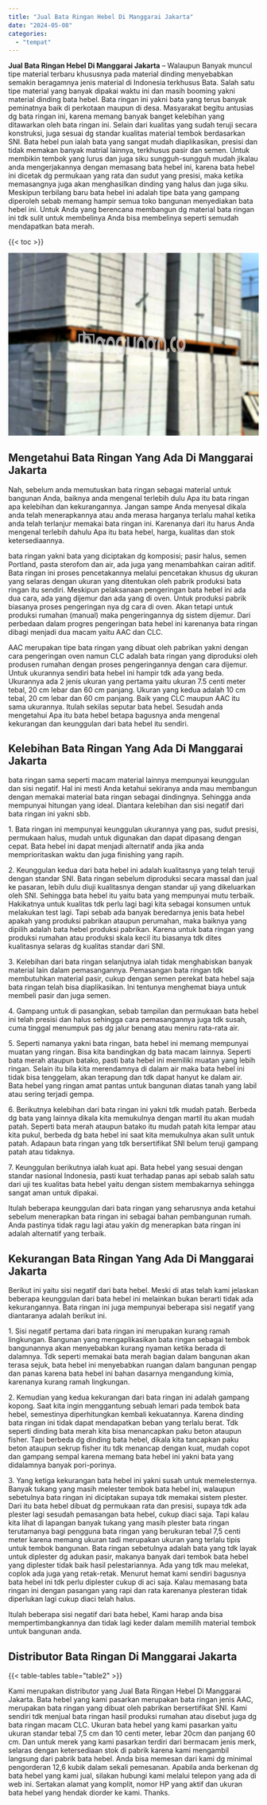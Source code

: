 ```yaml
---
title: "Jual Bata Ringan Hebel Di Manggarai Jakarta"
date: "2024-05-08"
categories: 
  - "tempat"
---
```


**Jual Bata Ringan Hebel Di Manggarai Jakarta** – Walaupun Banyak muncul tipe material terbaru khususnya pada material dinding menyebabkan semakin beragamnya jenis material di Indonesia terkhusus Bata. Salah satu tipe material yang banyak dipakai waktu ini dan masih booming yakni material dinding bata hebel. Bata ringan ini yakni bata yang terus banyak peminatnya baik di perkotaan maupun di desa. Masyarakat begitu antusias dg bata ringan ini, karena memang banyak banget kelebihan yang ditawarkan oleh bata ringan ini. Selain dari kualitas yang sudah teruji secara konstruksi, juga sesuai dg standar kualitas material tembok berdasarkan SNI. Bata hebel pun ialah bata yang sangat mudah diaplikasikan, presisi dan tidak memakan banyak matrial lainnya, terkhusus pasir dan semen. Untuk membikin tembok yang lurus dan juga siku sungguh-sungguh mudah jikalau anda mengerjakannya dengan memasang bata hebel ini, karena bata hebel ini dicetak dg permukaan yang rata dan sudut yang presisi, maka ketika memasangnya juga akan menghasilkan dinding yang halus dan juga siku. Meskipun terbilang baru bata hebel ini adalah tipe bata yang gampang diperoleh sebab memang hampir semua toko bangunan menyediakan bata hebel ini. Untuk Anda yang berencana membangun dg material bata ringan ini tdk sulit untuk membelinya Anda bisa membelinya seperti semudah mendapatkan bata merah.

{{< toc >}}

![Jual Bata Ringan Hebel Di Manggarai Jakarta](/images/jual-hebel-murah-03.png)

## Mengetahui Bata Ringan Yang Ada Di Manggarai Jakarta

Nah, sebelum anda memutuskan bata ringan sebagai material untuk bangunan Anda, baiknya anda mengenal terlebih dulu Apa itu bata ringan apa kelebihan dan kekurangannya. Jangan sampe Anda menyesal dikala anda telah menerapkannya atau anda merasa harganya terlalu mahal ketika anda telah terlanjur memakai bata ringan ini. Karenanya dari itu harus Anda mengenal terlebih dahulu Apa itu bata hebel, harga, kualitas dan stok ketersediaannya.

bata ringan yakni bata yang diciptakan dg komposisi; pasir halus, semen Portland, pasta sterofom dan air, ada juga yang menambahkan cairan aditif. Bata ringan ini proses pencetakannya melalui pencetakan khusus dg ukuran yang selaras dengan ukuran yang ditentukan oleh pabrik produksi bata ringan itu sendiri. Meskipun pelaksanaan pengeringan bata hebel ini ada dua cara, ada yang dijemur dan ada yang di oven. Untuk produksi pabrik biasanya proses pengeringan nya dg cara di oven. Akan tetapi untuk produksi rumahan (manual) maka pengeringannya dg sistem dijemur. Dari perbedaan dalam progres pengeringan bata hebel ini karenanya bata ringan dibagi menjadi dua macam yaitu AAC dan CLC.

AAC merupakan tipe bata ringan yang dibuat oleh pabrikan yakni dengan cara pengeringan oven namun CLC adalah bata ringan yang diproduksi oleh produsen rumahan dengan proses pengeringannya dengan cara dijemur. Untuk ukurannya sendiri bata hebel ini hampir tdk ada yang beda. Ukurannya ada 2 jenis ukuran yang pertama yaitu ukuran 7.5 centi meter tebal, 20 cm lebar dan 60 cm panjang. Ukuran yang kedua adalah 10 cm tebal, 20 cm lebar dan 60 cm panjang. Baik yang CLC maupun AAC itu sama ukurannya. Itulah sekilas seputar bata hebel. Sesudah anda mengetahui Apa itu bata hebel betapa bagusnya anda mengenal kekurangan dan keunggulan dari bata hebel itu sendiri.

## Kelebihan Bata Ringan Yang Ada Di Manggarai Jakarta

bata ringan sama seperti macam material lainnya mempunyai keunggulan dan sisi negatif. Hal ini mesti Anda ketahui sekiranya anda mau membangun dengan memakai material bata ringan sebagai dindingnya. Sehingga anda mempunyai hitungan yang ideal. Diantara kelebihan dan sisi negatif dari bata ringan ini yakni sbb.

1\. Bata ringan ini mempunyai keunggulan ukurannya yang pas, sudut presisi, permukaan halus, mudah untuk digunakan dan dapat dipasang dengan cepat. Bata hebel ini dapat menjadi alternatif anda jika anda memprioritaskan waktu dan juga finishing yang rapih.

2\. Keunggulan kedua dari bata hebel ini adalah kualitasnya yang telah teruji dengan standar SNI. Bata ringan sebelum diproduksi secara massal dan jual ke pasaran, lebih dulu diuji kualitasnya dengan standar uji yang dikeluarkan oleh SNI. Sehingga bata hebel itu yaitu bata yang mempunyai mutu terbaik. Hakikatnya untuk kualitas tdk perlu lagi bagi kita sebagai konsumen untuk melakukan test lagi. Tapi sebab ada banyak beredarnya jenis bata hebel apakah yang produksi pabrikan ataupun perumahan, maka baiknya yang dipilih adalah bata hebel produksi pabrikan. Karena untuk bata ringan yang produksi rumahan atau produksi skala kecil itu biasanya tdk dites kualitasnya selaras dg kualitas standar dari SNI.

3\. Kelebihan dari bata ringan selanjutnya ialah tidak menghabiskan banyak material lain dalam pemasangannya. Pemasangan bata ringan tdk membutuhkan material pasir, cukup dengan semen perekat bata hebel saja bata ringan telah bisa diaplikasikan. Ini tentunya menghemat biaya untuk membeli pasir dan juga semen.

4\. Gampang untuk di pasangkan, sebab tampilan dan permukaan bata hebel ini telah presisi dan halus sehingga cara pemasangannya juga tdk susah, cuma tinggal menumpuk pas dg jalur benang atau meniru rata-rata air.

5\. Seperti namanya yakni bata ringan, bata hebel ini memang mempunyai muatan yang ringan. Bisa kita bandingkan dg bata macam lainnya. Seperti bata merah ataupun batako, pasti bata hebel ini memiliki muatan yang lebih ringan. Selain itu bila kita merendamnya di dalam air maka bata hebel ini tidak bisa tenggelam, akan terapung dan tdk dapat hanyut ke dalam air. Bata hebel yang ringan amat pantas untuk bangunan diatas tanah yang labil atau sering terjadi gempa.

6\. Berikutnya kelebihan dari bata ringan ini yakni tdk mudah patah. Berbeda dg bata yang lainnya dikala kita memukulnya dengan martil itu akan mudah patah. Seperti bata merah ataupun batako itu mudah patah kita lempar atau kita pukul, berbeda dg bata hebel ini saat kita memukulnya akan sulit untuk patah. Adapaun bata ringan yang tdk bersertifikat SNI belum teruji gampang patah atau tidaknya.

7\. Keunggulan berikutnya ialah kuat api. Bata hebel yang sesuai dengan standar nasional Indonesia, pasti kuat terhadap panas api sebab salah satu dari uji tes kualitas bata hebel yaitu dengan sistem membakarnya sehingga sangat aman untuk dipakai.

Itulah beberapa keunggulan dari bata ringan yang seharusnya anda ketahui sebelum menerapkan bata ringan ini sebagai bahan pembangunan rumah. Anda pastinya tidak ragu lagi atau yakin dg menerapkan bata ringan ini adalah alternatif yang terbaik.

## Kekurangan Bata Ringan Yang Ada Di Manggarai Jakarta

Berikut ini yaitu sisi negatif dari bata hebel. Meski di atas telah kami jelaskan beberapa keunggulan dari bata hebel ini melainkan bukan berarti tidak ada kekurangannya. Bata ringan ini juga mempunyai beberapa sisi negatif yang diantaranya adalah berikut ini.

1\. Sisi negatif pertama dari bata ringan ini merupakan kurang ramah lingkungan. Bangunan yang mengaplikasikan bata ringan sebagai tembok bangunannya akan menyebabkan kurang nyaman ketika berada di dalamnya. Tdk seperti memakai bata merah bagian dalam bangunan akan terasa sejuk, bata hebel ini menyebabkan ruangan dalam bangunan pengap dan panas karena bata hebel ini bahan dasarnya mengandung kimia, karenanya kurang ramah lingkungan.

2\. Kemudian yang kedua kekurangan dari bata ringan ini adalah gampang kopong. Saat kita ingin menggantung sebuah lemari pada tembok bata hebel, semestinya diperhitungkan kembali kekuatannya. Karena dinding bata ringan ini tidak dapat mendapatkan beban yang terlalu berat. Tdk seperti dinding bata merah kita bisa menancapkan paku beton ataupun fisher. Tapi berbeda dg dinding bata hebel, dikala kita tancapkan paku beton ataupun sekrup fisher itu tdk menancap dengan kuat, mudah copot dan gampang sempal karena memang bata hebel ini yakni bata yang didalamnya banyak pori-porinya.

3\. Yang ketiga kekurangan bata hebel ini yakni susah untuk memelesternya. Banyak tukang yang masih melester tembok bata hebel ini, walaupun sebetulnya bata ringan ini diciptakan supaya tdk memakai sistem plester. Dari itu bata hebel dibuat dg permukaan rata dan presisi, supaya tdk ada plester lagi sesudah pemasangan bata hebel, cukup diaci saja. Tapi kalau kita lihat di lapangan banyak tukang yang masih plester bata ringan terutamanya bagi pengguna bata ringan yang berukuran tebal 7,5 centi meter karena memang ukuran tadi merupakan ukuran yang terlalu tipis untuk tembok bangunan. Bata ringan sebetulnya adalah bata yang tdk layak untuk diplester dg adukan pasir, makanya banyak dari tembok bata hebel yang diplester tidak baik hasil pelestariannya. Ada yang tdk mau melekat, coplok ada juga yang retak-retak. Menurut hemat kami sendiri bagusnya bata hebel ini tdk perlu diplester cukup di aci saja. Kalau memasang bata ringan ini dengan pasangan yang rapi dan rata karenanya plesteran tidak diperlukan lagi cukup diaci telah halus.

Itulah beberapa sisi negatif dari bata hebel, Kami harap anda bisa mempertimbangkannya dan tidak lagi keder dalam memilih material tembok untuk bangunan anda.

## Distributor Bata Ringan Di Manggarai Jakarta

{{< table-tables table="table2" >}}

Kami merupakan distributor yang Jual Bata Ringan Hebel Di Manggarai Jakarta. Bata hebel yang kami pasarkan merupakan bata ringan jenis AAC, merupakan bata ringan yang dibuat oleh pabrikan bersertifikat SNI. Kami sendiri tdk menjual bata ringan hasil produksi rumahan atau disebut juga dg bata ringan macam CLC. Ukuran bata hebel yang kami pasarkan yaitu ukuran standar tebal 7,5 cm dan 10 centi meter, lebar 20cm dan panjang 60 cm. Dan untuk merek yang kami pasarkan terdiri dari bermacam jenis merk, selaras dengan ketersediaan stok di pabrik karena kami mengambil langsung dari pabrik bata hebel. Anda bisa memesan dari kami dg minimal pengorderan 12,6 kubik dalam sekali pemesanan. Apabila anda berkenan dg bata hebel yang kami jual, silakan hubungi kami melalui telepon yang ada di web ini. Sertakan alamat yang komplit, nomor HP yang aktif dan ukuran bata hebel yang hendak diorder ke kami. Thanks.
